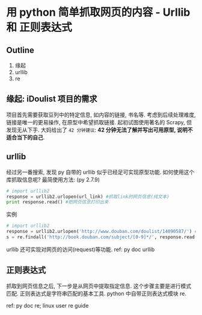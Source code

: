 # 用 python 简单抓取网页的内容 - Urllib 和 正则表达式

## Outline
1. 缘起
2. urllib
3. re

## 缘起: iDoulist 项目的需求
项目首先需要获取豆列中的特定信息, 如内容的链接, 书名等.
考虑到后续处理难度, 链接是唯一的更易操作, 在原型中希望抓取链接.
起初试图使用著名的 Scrapy, 但发现无从下手. 
大妈给出了 `42 分钟建议`: **42 分钟无法了解并写出可用原型, 说明不适合当下的自己**.

## urllib
经过另一番搜索, 发现 py 自带的 urllib 似乎已经足可实现原型功能.
如何使用这个库抓取信息呢?
最简使用方法: (py 2.7.9)
```python
# import urllib2
response = urllib2.urlopen(url_link) #抓取link的网页信息(纯文本)
print response.read() #把网页信息打印出来
```
实例
```python
# import urllib2
response = urllib2.urlopen('http://www.douban.com/doulist/14090587/') # 抓取豆列的网页信息(测试中发现豆列的书籍内容都存放在网页)
s = re.findall('http://book.douban.com/subject/[0-9]*/', response.read()) # 用正则表达式匹配字符串, 找到豆列中的书籍链接
```
urllib 还可实现对网页的访问(request)等功能. 
ref: py doc urllib

## 正则表达式
抓取到网页信息之后, 下一步是从网页中提取指定信息.
这个步骤主要是进行模式匹配. 正则表达式是字符串匹配的基本工具.
python 中自带正则表达式模块 re.


ref: py doc re; linux user re guide
